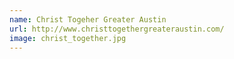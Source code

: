 ```yaml
---
name: Christ Togeher Greater Austin
url: http://www.christtogethergreateraustin.com/
image: christ_together.jpg 
---
```


